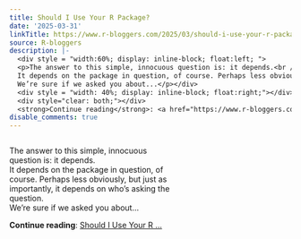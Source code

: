 ```yaml
---
title: Should I Use Your R Package?
date: '2025-03-31'
linkTitle: https://www.r-bloggers.com/2025/03/should-i-use-your-r-package/
source: R-bloggers
description: |-
  <div style = "width:60%; display: inline-block; float:left; ">
  <p>The answer to this simple, innocuous question is: it depends.<br />
  It depends on the package in question, of course. Perhaps less obviously, but just as importantly, it depends on who’s asking the question.<br />
  We’re sure if we asked you about...</p></div>
  <div style = "width: 40%; display: inline-block; float:right;"></div>
  <div style="clear: both;"></div>
  <strong>Continue reading</strong>: <a href="https://www.r-bloggers.com/2025/03/should-i-use-your-r-package/">Should I Use Your R ...
disable_comments: true
---
```

<div style = "width:60%; display: inline-block; float:left; ">
<p>The answer to this simple, innocuous question is: it depends.<br />
It depends on the package in question, of course. Perhaps less obviously, but just as importantly, it depends on who’s asking the question.<br />
We’re sure if we asked you about...</p></div>
<div style = "width: 40%; display: inline-block; float:right;"></div>
<div style="clear: both;"></div>
<strong>Continue reading</strong>: <a href="https://www.r-bloggers.com/2025/03/should-i-use-your-r-package/">Should I Use Your R ...